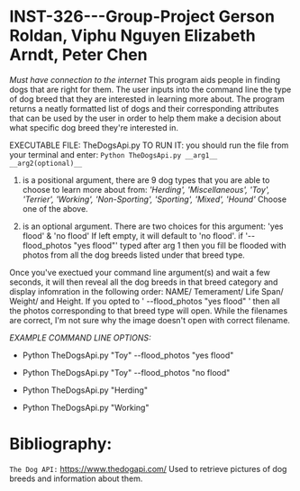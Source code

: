 # INST-326---Group-Project Gerson Roldan, Viphu Nguyen Elizabeth Arndt, Peter Chen
*Must have connection to the internet*
This program aids people in finding dogs that are right for them. The user inputs into the command line the type of dog breed that they are interested in learning more about. The program returns a neatly formatted list of dogs and their corresponding attributes that can be used by the user in order to help them make a decision about what specific dog breed they're interested in.

EXECUTABLE FILE: TheDogsApi.py
TO RUN IT: you should run the file from your terminal and enter: ```Python TheDogsApi.py __arg1__ __arg2(optional)__```
1) is a positional argument, there are 9 dog types that you are able to choose to learn more about from:
*'Herding', 'Miscellaneous', 'Toy', 'Terrier', 'Working', 'Non-Sporting', 'Sporting', 'Mixed', 'Hound'*
Choose one of the above.

2) is an optional argument. There are two choices for this argument: 'yes flood' & 'no flood'
If left empty, it will default to 'no flood'.
if '--flood_photos "yes flood"' typed after arg 1 then you fill be flooded with photos from all the dog breeds listed under that breed type.

Once you've exectued your command line argument(s) and wait a few seconds, it will then reveal all the dog breeds in that breed category and display infomration in the following order: NAME/ Temerament/ Life Span/ Weight/ and Height.
If you opted to ' --flood_photos "yes flood" ' then all the photos corresponding to that breed type will open. While the filenames are correct, I'm not sure why the image doesn't open with correct filename.

*EXAMPLE COMMAND LINE OPTIONS:*
- Python TheDogsApi.py "Toy" --flood_photos "yes flood"
- Python TheDogsApi.py "Toy" --flood_photos "no flood"

- Python TheDogsApi.py "Herding"
- Python TheDogsApi.py "Working"

# Bibliography:
```The Dog API:``` https://www.thedogapi.com/
Used to retrieve pictures of dog breeds and information about them.
